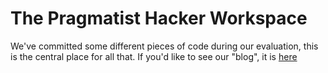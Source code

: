 # The Pragmatist Hacker Workspace

We've committed some different pieces of code during our evaluation, this is the central place for all that.  If you'd like to see our "blog", it is [here](http://brightergy.github.io/the_pragmatist_hacker)
